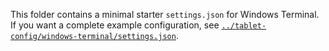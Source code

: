This folder contains a minimal starter `settings.json` for Windows Terminal.
If you want a complete example configuration, see
[`../tablet-config/windows-terminal/settings.json`](../tablet-config/windows-terminal/settings.json).
